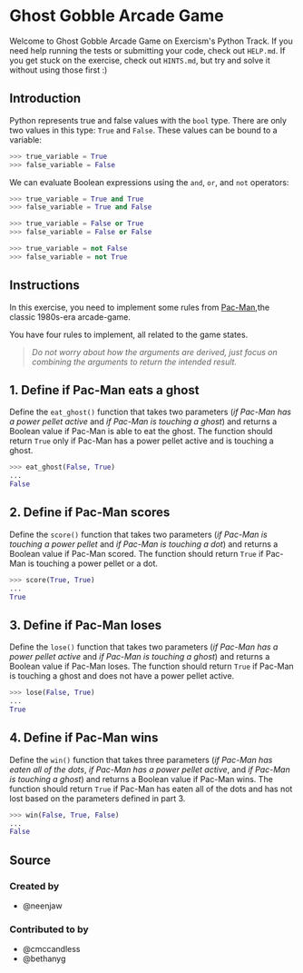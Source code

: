 # Ghost Gobble Arcade Game

Welcome to Ghost Gobble Arcade Game on Exercism's Python Track.
If you need help running the tests or submitting your code, check out `HELP.md`.
If you get stuck on the exercise, check out `HINTS.md`, but try and solve it without using those first :)

## Introduction

Python represents true and false values with the `bool` type.
There are only two values in this type: `True` and `False`.
These values can be bound to a variable:

```python
>>> true_variable = True
>>> false_variable = False
```

We can evaluate Boolean expressions using the `and`, `or`, and `not` operators:

```python
>>> true_variable = True and True
>>> false_variable = True and False

>>> true_variable = False or True
>>> false_variable = False or False

>>> true_variable = not False
>>> false_variable = not True
```

## Instructions

In this exercise, you need to implement some rules from [Pac-Man][pac-man],the classic 1980s-era arcade-game.

You have four rules to implement, all related to the game states.

> _Do not worry about how the arguments are derived, just focus on combining the arguments to return the intended result._

## 1. Define if Pac-Man eats a ghost

Define the `eat_ghost()` function that takes two parameters
(_if Pac-Man has a power pellet active_ and _if Pac-Man is touching a ghost_) and
returns a Boolean value if Pac-Man is able to eat the ghost. The function should return `True`
only if Pac-Man has a power pellet active and is touching a ghost.

```python
>>> eat_ghost(False, True)
...
False
```

## 2. Define if Pac-Man scores

Define the `score()` function that takes two parameters
(_if Pac-Man is touching a power pellet_ and _if Pac-Man is touching a dot_) and returns
a Boolean value if Pac-Man scored. The function should return `True` if Pac-Man is touching
a power pellet or a dot.

```python
>>> score(True, True)
...
True
```

## 3. Define if Pac-Man loses

Define the `lose()` function that takes two parameters
(_if Pac-Man has a power pellet active_ and _if Pac-Man is touching a ghost_) and returns
a Boolean value if Pac-Man loses. The function should return `True` if Pac-Man is touching a ghost
and does not have a power pellet active.

```python
>>> lose(False, True)
...
True
```

## 4. Define if Pac-Man wins

Define the `win()` function that takes three parameters
(_if Pac-Man has eaten all of the dots_, _if Pac-Man has a power pellet active_, and _if Pac-Man is touching a ghost_)
and returns a Boolean value if Pac-Man wins. The function should return `True` if Pac-Man has
eaten all of the dots and has not lost based on the parameters defined in part 3.

```python
>>> win(False, True, False)
...
False
```

[pac-man]: https://en.wikipedia.org/wiki/Pac-Man

## Source

### Created by

- @neenjaw

### Contributed to by

- @cmccandless
- @bethanyg
